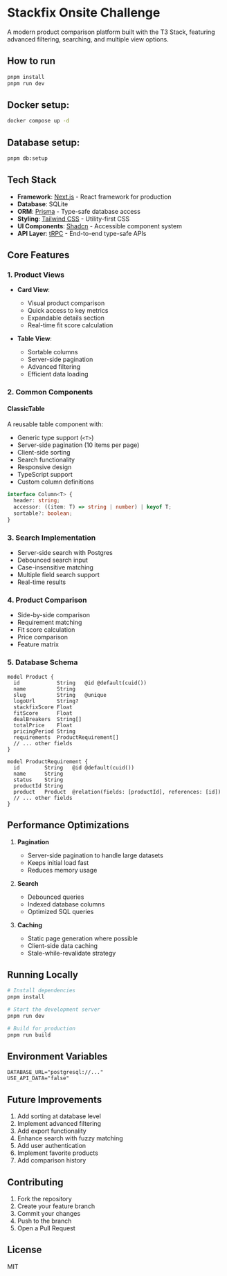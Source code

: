 # Stackfix Onsite Challenge

A modern product comparison platform built with the T3 Stack, featuring advanced filtering, searching, and multiple view options.

## How to run

```bash
pnpm install
pnpm run dev
```

## Docker setup:

```bash
docker compose up -d
```

## Database setup:

```bash
pnpm db:setup
```

## Tech Stack

- **Framework**: [Next.js](https://nextjs.org) - React framework for production
- **Database**: SQLite
- **ORM**: [Prisma](https://prisma.io) - Type-safe database access
- **Styling**: [Tailwind CSS](https://tailwindcss.com) - Utility-first CSS
- **UI Components**: [Shadcn](https://ui.shadcn.com) - Accessible component system
- **API Layer**: [tRPC](https://trpc.io) - End-to-end type-safe APIs

## Core Features

### 1. Product Views

- **Card View**:

  - Visual product comparison
  - Quick access to key metrics
  - Expandable details section
  - Real-time fit score calculation

- **Table View**:
  - Sortable columns
  - Server-side pagination
  - Advanced filtering
  - Efficient data loading

### 2. Common Components

#### ClassicTable

A reusable table component with:

- Generic type support (`<T>`)
- Server-side pagination (10 items per page)
- Client-side sorting
- Search functionality
- Responsive design
- TypeScript support
- Custom column definitions

```typescript
interface Column<T> {
  header: string;
  accessor: ((item: T) => string | number) | keyof T;
  sortable?: boolean;
}
```

### 3. Search Implementation

- Server-side search with Postgres
- Debounced search input
- Case-insensitive matching
- Multiple field search support
- Real-time results

### 4. Product Comparison

- Side-by-side comparison
- Requirement matching
- Fit score calculation
- Price comparison
- Feature matrix

### 5. Database Schema

```prisma
model Product {
  id            String   @id @default(cuid())
  name          String
  slug          String   @unique
  logoUrl       String?
  stackfixScore Float
  fitScore      Float
  dealBreakers  String[]
  totalPrice    Float
  pricingPeriod String
  requirements  ProductRequirement[]
  // ... other fields
}

model ProductRequirement {
  id        String   @id @default(cuid())
  name      String
  status    String
  productId String
  product   Product  @relation(fields: [productId], references: [id])
  // ... other fields
}
```

## Performance Optimizations

1. **Pagination**

   - Server-side pagination to handle large datasets
   - Keeps initial load fast
   - Reduces memory usage

2. **Search**

   - Debounced queries
   - Indexed database columns
   - Optimized SQL queries

3. **Caching**
   - Static page generation where possible
   - Client-side data caching
   - Stale-while-revalidate strategy

## Running Locally

```bash
# Install dependencies
pnpm install

# Start the development server
pnpm run dev

# Build for production
pnpm run build
```

## Environment Variables

```env
DATABASE_URL="postgresql://..."
USE_API_DATA="false"
```

## Future Improvements

1. Add sorting at database level
2. Implement advanced filtering
3. Add export functionality
4. Enhance search with fuzzy matching
5. Add user authentication
6. Implement favorite products
7. Add comparison history

## Contributing

1. Fork the repository
2. Create your feature branch
3. Commit your changes
4. Push to the branch
5. Open a Pull Request

## License

MIT
